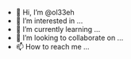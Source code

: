 - 👋 Hi, I’m @ol33eh
- 👀 I’m interested in ...
- 🌱 I’m currently learning ...
- 💞️ I’m looking to collaborate on ...
- 📫 How to reach me ...

<!---
ol33eh/ol33eh is a ✨ special ✨ repository because its `README.md` (this file) appears on your GitHub profile.
You can click the Preview link to take a look at your changes.
--->
